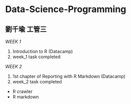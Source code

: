 # Data-Science-Programming

## 劉千瑜 工管三

*WEEK 1*
1. Introduction to R (Datacamp)
2. week_1 task completed

*WEEK 2*
1. 1st chapter of Reporting with R Markdown (Datacamp)
2. week_2 task completed
 * R crawler
 * R markdown
